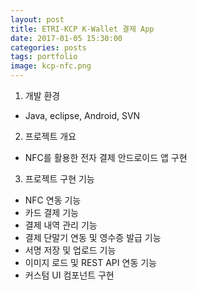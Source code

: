 ```yaml
---
layout: post
title: ETRI-KCP K-Wallet 결제 App 
date: 2017-01-05 15:30:00 
categories: posts 
tags: portfolio
image: kcp-nfc.png
---
```


1) 개발 환경  
 - Java, eclipse, Android, SVN  
 
2) 프로젝트 개요  
 - NFC를 활용한 전자 결제 안드로이드 앱 구현  

3) 프로젝트 구현 기능  
 - NFC 연동 기능  
 - 카드 결제 기능  
 - 결제 내역 관리 기능  
 - 결제 단말기 연동 및 영수증 발급 기능  
 - 서명 저장 및 업로드 기능  
 - 이미지 로드 및 REST API 연동 기능  
 - 커스텀 UI 컴포넌트 구현  
